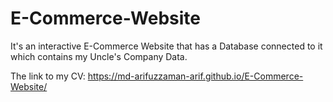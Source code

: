 # E-Commerce-Website
It's an interactive E-Commerce Website that has a Database connected to it which contains my Uncle's Company Data. 

The link to my CV: https://md-arifuzzaman-arif.github.io/E-Commerce-Website/
